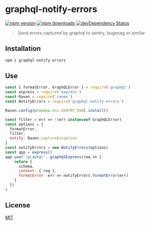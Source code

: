 # graphql-notify-errors

[![npm version](https://img.shields.io/npm/v/graphql-notify-errors.svg?style=flat-square)](https://www.npmjs.com/package/graphql-notify-errors)
[![npm downloads](https://img.shields.io/npm/dm/graphql-notify-errors.svg?style=flat-square)](https://www.npmjs.com/package/graphql-notify-errors)
[![devDependency Status](https://img.shields.io/david/dev/eclass/graphql-notify-errors.svg?style=flat-square)](https://david-dm.org/eclass/graphql-notify-errors#info=devDependencies)

> Send errors captured by graphql to sentry, bugsnag or similar

## Installation

```bash
npm i graphql-notify-errors
```

## Use

```js
const { formatError, GraphQLError } = require('graphql')
const express = require('express')
const Raven = require('raven')
const NotifyErrors = require('graphql-notify-errors')

Raven.config(process.env.SENTRY_DSN).install()

const filter = err => !(err instanceof GraphQLError)
const options = {
  formatError,
  filter,
  notify: Raven.captureException
}
const notifyErrors = new NotifyErrors(options)
const app = express()
app.use('/graphql', graphqlExpress(req => {
    return {
      schema,
      context: { req },
      formatError: err => notifyErrors.formatError(err)
    }
  })
)
```

## License

[MIT](https://tldrlegal.com/license/mit-license)
